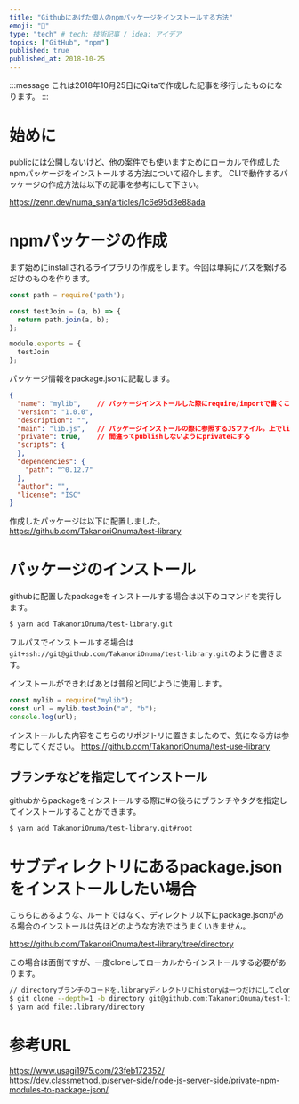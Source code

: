 ```yaml
---
title: "Githubにあげた個人のnpmパッケージをインストールする方法"
emoji: "🐥"
type: "tech" # tech: 技術記事 / idea: アイデア
topics: ["GitHub", "npm"]
published: true
published_at: 2018-10-25
---
```


:::message
これは2018年10月25日にQiitaで作成した記事を移行したものになります。
:::

# 始めに

publicには公開しないけど、他の案件でも使いますためにローカルで作成したnpmパッケージをインストールする方法について紹介します。
CLIで動作するパッケージの作成方法は以下の記事を参考にして下さい。

https://zenn.dev/numa_san/articles/1c6e95d3e88ada

# npmパッケージの作成

まず始めにinstallされるライブラリの作成をします。今回は単純にパスを繋げるだけのものを作ります。

```js:lib.js
const path = require('path');

const testJoin = (a, b) => {
  return path.join(a, b);
};

module.exports = {
  testJoin
};
```

パッケージ情報をpackage.jsonに記載します。

```json:package.json
{
  "name": "mylib",    // パッケージインストールした際にrequire/importで書くことになる名前
  "version": "1.0.0",
  "description": "",
  "main": "lib.js",   // パッケージインストールの際に参照するJSファイル。上でlib.jsとしたので、その名前が入る
  "private": true,    // 間違ってpublishしないようにprivateにする
  "scripts": {
  },
  "dependencies": {
    "path": "^0.12.7"
  },
  "author": "",
  "license": "ISC"
}
```

作成したパッケージは以下に配置しました。
https://github.com/TakanoriOnuma/test-library

# パッケージのインストール

githubに配置したpackageをインストールする場合は以下のコマンドを実行します。

```bash
$ yarn add TakanoriOnuma/test-library.git
```

フルパスでインストールする場合は`git+ssh://git@github.com/TakanoriOnuma/test-library.git`のように書きます。

インストールができればあとは普段と同じように使用します。

```js
const mylib = require("mylib");
const url = mylib.testJoin("a", "b");
console.log(url);
```

インストールした内容をこちらのリポジトリに置きましたので、気になる方は参考にしてください。
https://github.com/TakanoriOnuma/test-use-library

## ブランチなどを指定してインストール

githubからpackageをインストールする際に#の後ろにブランチやタグを指定してインストールすることができます。

```bash
$ yarn add TakanoriOnuma/test-library.git#root
```

# サブディレクトリにあるpackage.jsonをインストールしたい場合

こちらにあるような、ルートではなく、ディレクトリ以下にpackage.jsonがある場合のインストールは先ほどのような方法ではうまくいきません。

https://github.com/TakanoriOnuma/test-library/tree/directory

この場合は面倒ですが、一度cloneしてローカルからインストールする必要があります。

```bash
// directoryブランチのコードを.libraryディレクトリにhistoryは一つだけにしてcloneする
$ git clone --depth=1 -b directory git@github.com:TakanoriOnuma/test-library.git .library
$ yarn add file:.library/directory
```

# 参考URL

https://www.usagi1975.com/23feb172352/
https://dev.classmethod.jp/server-side/node-js-server-side/private-npm-modules-to-package-json/
